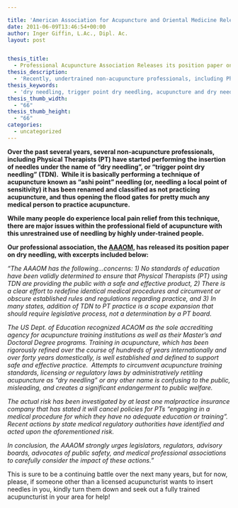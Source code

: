 ```yaml
---

title: 'American Association for Acupuncture and Oriental Medicine Releases it&#8217;s Position on &#8220;Dry Needling&#8221;'
date: 2011-06-09T13:46:54+00:00
author: Inger Giffin, L.Ac., Dipl. Ac.
layout: post


thesis_title:
  - Professional Acupuncture Association Releases its position paper on Dry Needling
thesis_description:
  - 'Recently, undertrained non-acupuncture professionals, including Physical Therapists (PT) have started doing acupuncture under the name of "dry needling".  '
thesis_keywords:
  - 'dry needling, trigger point dry needling, acupuncture and dry needling, '
thesis_thumb_width:
  - "66"
thesis_thumb_height:
  - "66"
categories:
  - uncategorized
---
```

**Over the past several years, several non-acupuncture professionals, including Physical Therapists (PT) have started performing the insertion of needles under the name of &#8220;dry needling&#8221;, or &#8220;trigger point dry needling&#8221; (TDN).  While it is basically performing a technique of acupuncture known as &#8220;ashi point&#8221; needling (or, needling a local point of sensitivity) it has been renamed and classified as not practicing acupuncture, and thus opening the flood gates for pretty much any medical person to practice acupuncture.** 

**While many people do experience local pain relief from this technique, there are major issues within the professional field of acupuncture with this unrestrained use of needling by highly under-trained people.** 

**Our professional association, the <a title="American Association of Acupuncture and Oriental Medicine" href="http://www.aaaomonline.org/" target="_blank" rel="noopener">AAAOM</a>, has released its position paper on dry needling, with excerpts included below:** 

_&#8220;The AAAOM has the following&#8230;concerns: 1) No standards of education have been validly determined to ensure that Physical Therapists (PT) using TDN are providing the public with a safe and effective product, 2) There is a clear effort to redefine identical medical procedures and circumvent or obscure established rules and regulations regarding practice, and 3) In many states, addition of TDN to PT practice is a scope expansion that should require legislative process, not a determination by a PT board._ 

_The US Dept. of Education recognized ACAOM as the sole accrediting agency for acupuncture training institutions as well as their Master&#8217;s and Doctoral Degree programs. Training in acupuncture, which has been rigorously refined over the course of hundreds of years internationally and over forty years domestically, is well established and defined to support safe and effective practice.  Attempts to circumvent acupuncture training standards, licensing or regulatory laws by administratively retitling acupuncture as &#8220;dry needling&#8221; or any other name is confusing to the public, misleading, and creates a significant endangerment to public welfare._ 

_The actual risk has been investigated by at least one malpractice insurance company that has stated it will cancel policies for PTs &#8220;engaging in a medical procedure for which they have no adequate education or training&#8221;.  Recent actions by state medical regulatory authorities have identified and acted upon the aforementioned risk._ 

_In conclusion, the AAAOM strongly urges legislators, regulators, advisory boards, advocates of public safety, and medical professional associations to carefully consider the impact of these actions.&#8221;_

This is sure to be a continuing battle over the next many years, but for now, please, if someone other than a licensed acupuncturist wants to insert needles in you, kindly turn them down and seek out a fully trained acupuncturist in your area for help!